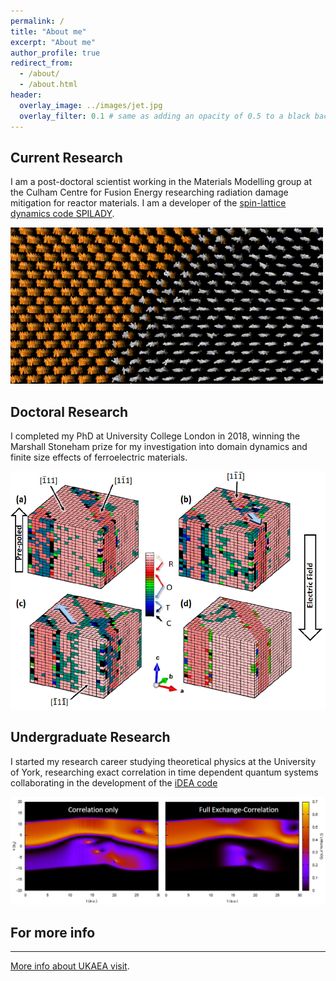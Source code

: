 ```yaml
---
permalink: /
title: "About me"
excerpt: "About me"
author_profile: true
redirect_from: 
  - /about/
  - /about.html
header:
  overlay_image: ../images/jet.jpg
  overlay_filter: 0.1 # same as adding an opacity of 0.5 to a black background
---
```


## Current Research
I am a post-doctoral scientist working in the Materials Modelling group at the Culham Centre for Fusion Energy researching radiation damage mitigation for reactor materials. I am a developer of the [spin-lattice dynamics code SPILADY](https://ccfe.ukaea.uk/resources/spilady/). 

![Spin dynamics of Cr cluster in BCC Fe](../images/FeCr_SD.gif)

## Doctoral Research
I completed my PhD at University College London in 2018, winning the Marshall Stoneham prize for my investigation into domain dynamics and finite size effects of ferroelectric materials. 

![Switching dynamics of r-PZT](../images/switching.png)

## Undergraduate Research
I started my research career studying theoretical physics at the University of York, researching exact correlation in time dependent quantum systems collaborating in the development of the [iDEA code](https://pypi.org/project/idea-code/)

![Correlation effect in dynamics of electrons in double well](../images/xc.png)

## For more info
------
[More info about UKAEA visit](https://www.gov.uk/government/organisations/uk-atomic-energy-authority/about).
